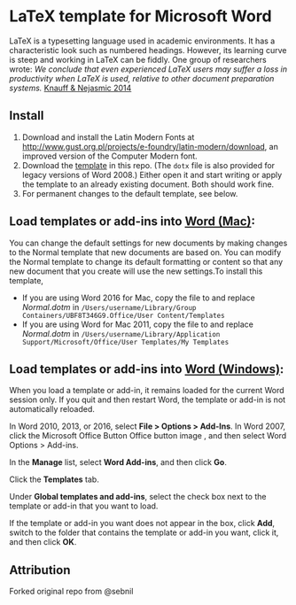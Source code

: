 # LaTeX template for Microsoft Word

LaTeX is a typesetting language used in academic environments. It has a characteristic look such as numbered headings. However, its learning curve is steep and working in LaTeX can be fiddly. One group of researchers wrote: _We conclude that even experienced LaTeX users may suffer a loss in productivity when LaTeX is used, relative to other document preparation systems._ [Knauff & Nejasmic 2014](https://journals.plos.org/plosone/article?id=10.1371/journal.pone.0115069)

## Install
1. Download and install the Latin Modern Fonts at http://www.gust.org.pl/projects/e-foundry/latin-modern/download, an improved version of the Computer Modern font.
2. Download the [template]() in this repo. (The `dotx` file is also provided for legacy versions of Word 2008.) Either open it and start writing or apply the template to an already existing document. Both should work fine.
3. For permanent changes to the default template, see below.


## Load templates or add-ins into [Word (Mac)](https://support.office.com/en-us/article/Change-the-default-settings-for-new-documents-430B4132-E129-46E4-97D2-19C326352C7F):
You can change the default settings for new documents by making changes to the Normal template that new documents are based on. You can modify the Normal template to change its default formatting or content so that any new document that you create will use the new settings.To install this template,

- If you are using Word 2016 for Mac, copy the file to and replace _Normal.dotm_ in `/Users/username/Library/Group Containers/UBF8T346G9.Office/User Content/Templates`
- If you are using Word for Mac 2011, copy the file to and replace _Normal.dotm_ in `/Users/username/Library/Application Support/Microsoft/Office/User Templates/My Templates`


## Load templates or add-ins into [Word (Windows)](https://support.office.com/en-us/article/Load-or-unload-a-template-or-add-in-program-2479FE53-F849-4394-88BB-2A6E2A39479D):
When you load a template or add-in, it remains loaded for the current Word session only. If you quit and then restart Word, the template or add-in is not automatically reloaded.

In Word 2010, 2013, or 2016, select **File > Options > Add-Ins**.
In Word 2007, click the Microsoft Office Button Office button image , and then select Word Options > Add-ins.

In the **Manage** list, select **Word Add-ins**, and then click **Go**.

Click the **Templates** tab.

Under **Global templates and add-ins**, select the check box next to the template or add-in that you want to load.

If the template or add-in you want does not appear in the box, click **Add**, switch to the folder that contains the template or add-in you want, click it, and then click **OK**.

## Attribution
Forked original repo from @sebnil
